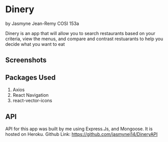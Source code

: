 # Dinery
by Jasmyne Jean-Remy
COSI 153a

Dinery is an app that will allow you to search restaurants based on your criteria, view the menus, and compare and contrast restuarants to help you decide what you want to eat

## Screenshots

## Packages Used
1. Axios
2. React Navigation
3. react-vector-icons

## API
API for this app was built by me using Express.Js, and Mongoose. It is hosted on Heroku. Github Link: https://github.com/jasmynej14/DineryAPI
